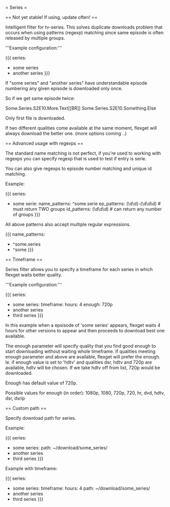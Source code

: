 = Series =

== Not yet stable! If using, update often! ==

Intelligent filter for tv-series. This solves duplicate downloads
problem that occurs when using patterns (regexp) matching since same
episode is often released by multiple groups.

'''Example configuration:'''

{{{
series:
  - some series
  - another series
}}}

If "some series" and "another series" have understandable episode
numbering any given episode is downloaded only once.

So if we get same episode twice:

Some.Series.S2E10.More.Text[[BR]]
Some.Series.S2E10.Something.Else

Only first file is downloaded.

If two different qualities come available at the same moment,
flexget will always download the better one. (more options coming ..)


== Advanced usage with regexps ==

The standard name matching is not perfect, if you're used to working with regexps you can
specify regexp that is used to test if entry is serie.

You can also give regexps to episode number matching and unique id matching.

Example:

{{{
series:
  - some serie:
      name_patterns: ^some.serie
      ep_patterns: (\d\d)-(\d\d\d)  # must return TWO groups
      id_patterns: (\d\d\d)         # can return any number of groups
}}}

All above patterns also accept multiple regular expressions.

{{{
name_patterns:
  - ^some.series
  - ^some
}}}

== Timeframe ==

Series filter allows you to specify a timeframe for each series in which
flexget waits better quality.

'''Example configuration:'''

{{{
series:
  - some series:
      timeframe:
        hours: 4
        enough: 720p
  - another series
  - third series
}}}

In this example when a epsisode of 'some series' appears, flexget waits 4 hours for other versions to appear and then proceeds to download best one available.

The enough parameter will specify quality that you find good enough to start
downloading without waiting whole timeframe. If qualities meeting enough parameter
and above are available, flexget will prefer the enough. Ie. if enough value is set
to 'hdtv' and qualities dsr, hdtv and 720p are available, hdtv will be chosen.
If we take hdtv off from list, 720p would be downloaded.

Enough has default value of 720p.

Possible values for enough (in order): 1080p, 1080, 720p, 720, hr, dvd, hdtv, dsr, dsrip

== Custom path ==

Specify download path for series.

Example:

{{{
series:
  - some series:
      path: ~/download/some_series/
  - another series
  - third series
}}}

Example with timeframe:

{{{
series:
  - some series:
      timeframe:
        hours: 4
      path: ~/download/some_series/
  - another series
  - third series
}}}